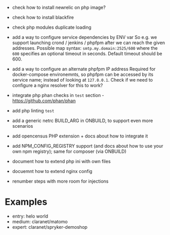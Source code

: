 
* check how to install newrelic on php image?
* check how to install blackfire
* check php modules duplicate loading

* add a way to configure service dependencies by ENV var
    So e.g. we support launching crond / jenkins / phpfpm after we can reach
    the given addresses. Possible map syntax: `smtp.my.domain:2525/600` where
    the `600` specifies an optional timeout in seconds.
    Default timeout should be 600.
* add a way to configure an alternate phpfpm IP address
    Required for docker-compose environemnts, so phpfpm can be accessed by its
    service name; instead of looking at `127.0.0.1`.
    Check if we need to configure a nginx resolver for this to work?
* integrate php phan checks in `test` section - https://github.com/phan/phan
* add php linting `test`
* add a generic netrc BUILD_ARG in ONBUILD, to support even more scenarios

* add opencensus PHP extension + docs about how to integrate it
* add NPM_CONFIG_REGISTRY support (and docs about how to use your own npm registry); same for composer (via ONBUILD)

* document how to extend php ini with own files
* docuemnt how to extend nginx config
* renumber steps with more room for injections

# Examples

* entry:  helo world
* medium: claranet/matomo
* expert: claranet/spryker-demoshop
